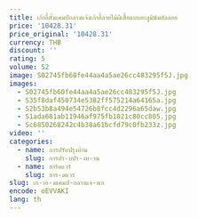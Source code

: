 ```yaml
---
title: เก้าอี้ตั้งแคมป์กลางแจ้งเก้าอี้ลายไม้ผีเสื้อแบบอะลูมินัมอัลลอย
price: '10428.31'
price_original: '10428.31'
currency: THB
discount: ''
rating: 5
volume: 52
image: S02745fb60fe44aa4a5ae26cc483295f5J.jpg
images:
  - S02745fb60fe44aa4a5ae26cc483295f5J.jpg
  - S35f8daf450734e5382ff575214a64165a.jpg
  - S2b53b8a494e54726b8fcc4d2296a65daw.jpg
  - S1ada681ab11946af975fb1021c80cc805.jpg
  - Sc6850268242c4b38a61bcfd79c0fb233z.jpg
video: ''
categories:
  - name: การปรับปรุงบ้าน
    slug: การปร-บปร-งบ-าน
  - name: ฮาร์ดแวร์
    slug: ฮาร-ดแวร
slug: เก-าอ-งแคมป-กลางแจ-งเก
encode: oEVVAKI
lang: th
---
```

  